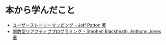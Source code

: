 # 本から学んだこと

* [ユーザーストーリーマッピング - Jeff Patton 著](./user-story-mapping/README.md)
* [関数型リアクティブプログラミング - Stephen Blackheath, Anthony Jones 著](./functional-reactive-programming/README.md)
